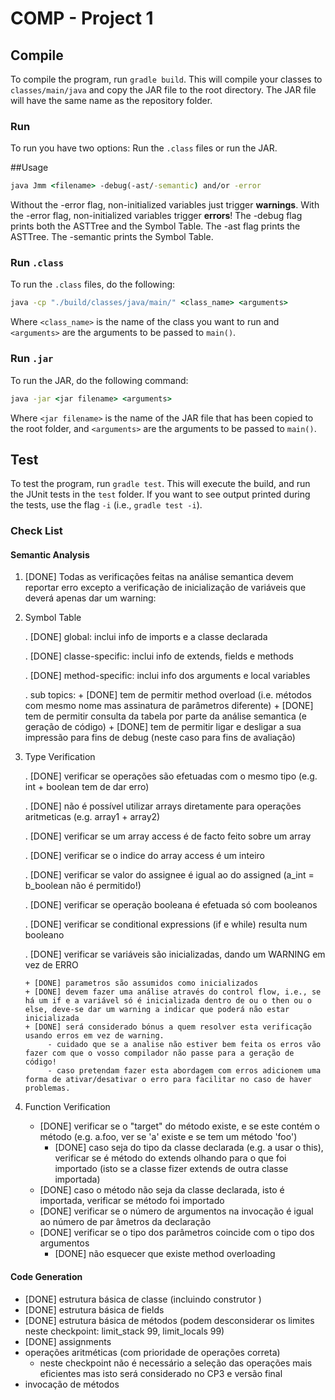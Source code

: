 # COMP - Project 1

## Compile

To compile the program, run ``gradle build``. This will compile your classes to ``classes/main/java`` and copy the JAR file to the root directory. The JAR file will have the same name as the repository folder.

### Run

To run you have two options: Run the ``.class`` files or run the JAR.

##Usage
```cmd
java Jmm <filename> -debug(-ast/-semantic) and/or -error
```

Without the -error flag, non-initialized variables just trigger **warnings**.
With the -error flag, non-initialized variables trigger **errors**!
The -debug flag prints both the ASTTree and the Symbol Table.
The -ast flag prints the ASTTree.
The -semantic prints the Symbol Table.

### Run ``.class``

To run the ``.class`` files, do the following:

```cmd
java -cp "./build/classes/java/main/" <class_name> <arguments>
```

Where ``<class_name>`` is the name of the class you want to run and ``<arguments>`` are the arguments to be passed to ``main()``.

### Run ``.jar``

To run the JAR, do the following command:

```cmd
java -jar <jar filename> <arguments>
```

Where ``<jar filename>`` is the name of the JAR file that has been copied to the root folder, and ``<arguments>`` are the arguments to be passed to ``main()``.

## Test

To test the program, run ``gradle test``. This will execute the build, and run the JUnit tests in the ``test`` folder. If you want to see output printed during the tests, use the flag ``-i`` (i.e., ``gradle test -i``).

### Check List

#### Semantic Analysis 
1. [DONE] Todas as verificações feitas na análise semantica devem reportar erro excepto a verificação de inicialização de variáveis que deverá apenas dar um warning:
2. Symbol Table

    . [DONE] global: inclui info de imports e a classe declarada 
    
    . [DONE] classe-specific: inclui info de extends, fields e methods
    
    . [DONE] method-specific: inclui info dos arguments e local variables
    
    . sub topics:
       + [DONE] tem de permitir method overload (i.e. métodos com mesmo nome mas assinatura de parâmetros diferente)
       + [DONE] tem de permitir consulta da tabela por parte da análise semantica (e geração de código)
       + [DONE] tem de permitir ligar e desligar a sua impressão para fins de debug (neste caso para fins de avaliação)

3. Type Verification
    
    . [DONE] verificar se operações são efetuadas com o mesmo tipo (e.g. int + boolean tem de dar erro)

    . [DONE] não é possível utilizar arrays diretamente para operações aritmeticas (e.g. array1 + array2)
    
    . [DONE] verificar se um array access é de facto feito sobre um array
    
    . [DONE] verificar se o indice do array access é um inteiro 
    
    . [DONE] verificar se valor do assignee é igual ao do assigned (a_int = b_boolean não é permitido!)
    
    . [DONE] verificar se operação booleana é efetuada só com booleanos
    
    . [DONE] verificar se conditional expressions (if e while) resulta num booleano
    
    . [DONE] verificar se variáveis são inicializadas, dando um WARNING em vez de ERRO
    
       + [DONE] parametros são assumidos como inicializados
       + [DONE] devem fazer uma análise através do control flow, i.e., se há um if e a variável só é inicializada dentro de ou o then ou o else, deve-se dar um warning a indicar que poderá não estar inicializada
       + [DONE] será considerado bónus a quem resolver esta verificação usando erros em vez de warning.
            - cuidado que se a analise não estiver bem feita os erros vão fazer com que o vosso compilador não passe para a geração de código!
			- caso pretendam fazer esta abordagem com erros adicionem uma forma de ativar/desativar o erro para facilitar no caso de haver problemas.
			
4. Function Verification
	* [DONE] verificar se o "target" do método existe, e se este contém o método (e.g. a.foo, ver se 'a' existe e se tem um método 'foo')
	    - [DONE] caso seja do tipo da classe declarada (e.g. a usar o this), verificar se é método do extends olhando para o que foi importado (isto se a classe fizer extends de outra classe importada)
	* [DONE] caso o método não seja da classe declarada, isto é importada, verificar se método foi importado
	* [DONE] verificar se o número de argumentos na invocação é igual ao número de par âmetros da declaração
	* [DONE] verificar se o tipo dos parâmetros coincide com o tipo dos argumentos
	    - [DONE] não esquecer que existe method overloading

#### Code Generation 

* [DONE] estrutura básica de classe (incluindo construtor <init>)
* [DONE] estrutura básica de fields
* [DONE] estrutura básica de métodos (podem desconsiderar os limites neste checkpoint: limit_stack 99, limit_locals 99)
* [DONE] assignments
* operações aritméticas (com prioridade de operações correta)
	- neste checkpoint não é necessário a seleção das operações mais eficientes mas isto será considerado no CP3 e versão final
* invocação de métodos
